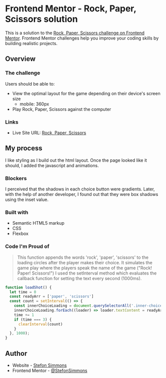 # Frontend Mentor - Rock, Paper, Scissors solution

This is a solution to the [Rock, Paper, Scissors challenge on Frontend Mentor](https://www.frontendmentor.io/challenges/rock-paper-scissors-game-pTgwgvgH). Frontend Mentor challenges help you improve your coding skills by building realistic projects. 

## Overview

### The challenge

Users should be able to:

- View the optimal layout for the game depending on their device's screen size 
  - mobile: 360px
- Play Rock, Paper, Scissors against the computer

### Links

- Live Site URL: [Rock, Paper, Scissors](https://rock-paper-scissors-one-psi.vercel.app/)

## My process

I like styling as I build out the html layout. Once the page looked like it should, I added the javascript and animations.

### Blockers

I perceived that the shadows in each choice button were gradients. Later, with the help of another developer, I found out that they were box shadows using the inset value. 

### Built with

- Semantic HTML5 markup
- CSS
- Flexbox

### Code I'm Proud of

> This function appends the words 'rock', 'paper', 'scissors' to the loading circles after the player makes their choice. 
> It simulates the game play where the players speak the name of the game ("Rock! Paper! Scissors!")
> I used the setInterval method which evaluates the callback function for setting the text every second (1000ms).

```js
function loadShot() {
  let time = 0
  const readyArr = ['paper', 'scissors']
  const count = setInterval(() => {
    const innerChoiceLoading = document.querySelectorAll('.inner-choice-loading')
    innerChoiceLoading.forEach((loader) => loader.textContent = readyArr[time])
    time += 1
    if (time === 3) {
      clearInterval(count)
    }
  }, 1000);
}
```

## Author

- Website - [Stefon Simmons](https://www.stefonsimmons.me)
- Frontend Mentor - [@StefonSimmons](https://www.frontendmentor.io/profile/stefonsimmons)
